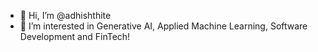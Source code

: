 - 👋 Hi, I’m @adhishthite
- 👀 I’m interested in Generative AI, Applied Machine Learning, Software Development and FinTech!

<!---
adhishthite/adhishthite is a ✨ special ✨ repository because its `README.md` (this file) appears on your GitHub profile.
You can click the Preview link to take a look at your changes.
--->
